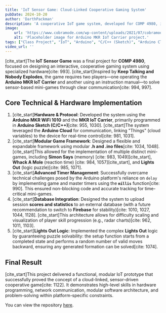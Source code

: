 ```yaml
---
title: 'IoT Sensor Game: Cloud-Linked Cooperative Gaming System'
pubDate: 2024-10-20
author: 'DarthPackman'
description: 'A cooperative IoT game system, developed for COMP 4980, inspired by Keep Talking and Nobody Explodes. This project successfully integrated an Arduino MKR IoT Carrier with the Arduino Cloud for real-time game control, scoring, and data collection.'
image:
    url: 'https://www.cobramode.com/wp-content/uploads/2021/07/cobramode-logo-website-big-1024x550.png'
    alt: 'Placeholder image for Arduino MKR IoT Carrier project.'
tags: ["Class Project", "IoT", "Arduino", "C/C++ (Sketch)", "Arduino Cloud", "Hardware Integration", "Cooperative Game"]
video_url: ''
---
```


[cite_start]The **IoT Sensor Game** was a final project for **COMP 4980**, focused on designing an interactive, cooperative gaming system using specialized hardware[cite: 993]. [cite_start]Inspired by **Keep Talking and Nobody Explodes**, the game requires two players—one operating the **Arduino MKR IoT Carrier** and another using an instruction manual—to solve sensor-based mini-games through clear communication[cite: 994, 997].

## Core Technical & Hardware Implementation

1.  [cite_start]**Hardware & Protocol**: Developed the system using the **Arduino MKR WiFi 1010** and the **MKR IoT Carrier**, primarily programmed in **Arduino Sketch (C/C++)**[cite: 955, 1030]. [cite_start]The system leveraged the **Arduino Cloud** for communication, linking "Things" (cloud variables) to the device for real-time control[cite: 981, 1031].
2.  [cite_start]**Modular Game Framework**: Designed a flexible and expandable framework using modular **.h and .ino files**[cite: 1034, 1048]. [cite_start]This allowed for the implementation of multiple distinct mini-games, including **Simon Says** (memory) [cite: 983, 1049][cite_start], **Whack A Mole** (reaction time) [cite: 984, 1057][cite_start], and **Lights Out** (logic puzzle)[cite: 985, 1071].
3.  [cite_start]**Advanced Timer Management**: Successfully overcame technical challenges posed by the Arduino platform's reliance on `delay` by implementing game and master timers using the **`millis`** function[cite: 990]. This ensured non-blocking code and accurate tracking for time-critical mini-games.
4.  [cite_start]**Database Integration**: Designed the system to upload session **scores and statistics** to an external database (with a future recommendation to switch to **Firebase** for stability)[cite: 1010, 1027, 1044, 1128]. [cite_start]This architecture allows for difficulty scaling and visualization of player skill progression (e.g., radar charts)[cite: 962, 1011, 1103].
5.  [cite_start]**Lights Out Logic**: Implemented the complex **Lights Out** logic by guaranteeing puzzle solvability: the setup function starts from a completed state and performs a random number of valid moves backward, ensuring any generated formation can be solved[cite: 1074].

## Final Result

[cite_start]This project delivered a functional, modular IoT prototype that successfully proved the concept of a cloud-linked, sensor-driven cooperative game[cite: 1122]. It demonstrates high-level skills in hardware programming, network communication, modular software architecture, and problem-solving within platform-specific constraints.

You can view the repository [here](https://github.com/DarthPackman/IOTGame).
